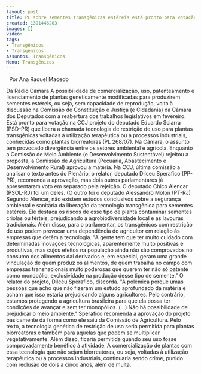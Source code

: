 ```yaml
---
layout: post
title: PL sobre sementes transgênicas estéreis está pronto para votação
created: 1391446203
images: []
video: 
tags:
- Transgênicos
- Transgênicos
Assuntos: Transgênicos
Menu: Transgênicos
---
```



 
Por Ana Raquel Macedo

Da Rádio Câmara
A possibilidade de comercialização, uso, patenteamento e licenciamento de plantas geneticamente modificadas para produzirem sementes estéreis, ou seja, sem capacidade de reprodução, volta à discussão na Comissão de Constituição e Justiça (e Cidadania) da Câmara dos Deputados com a reabertura dos trabalhos legislativos em fevereiro.
Está pronto para votação na CCJ projeto do deputado Eduardo Sciarra (PSD-PR) que libera a chamada tecnologia de restrição de uso para plantas transgênicas voltadas à utilização terapêutica ou a processos industriais, conhecidas como plantas biorreatoras (PL 268/07).
Na Câmara, o assunto tem provocado divergência entre os setores ambiental e agrícola. Enquanto a Comissão de Meio Ambiente (e Desenvolvimento Sustentável) rejeitou a proposta, a Comissão de Agricultura (Pecuária, Abastecimento e Desenvolvimento Rural) aprovou a matéria.
Na CCJ, última comissão a analisar o texto antes do Plenário, o relator, deputado Dilceu Sperafico (PP-PR), recomenda a aprovação, mas dois outros parlamentares já apresentaram voto em separado pela rejeição. O deputado Chico Alencar (PSOL-RJ) foi um deles. (O outro foi o deputado Alessandro Molon (PT-RJ)
Segundo Alencar, não existem estudos conclusivos sobre a segurança ambiental e sanitária da liberação da tecnologia transgênica para sementes estéreis. Ele destaca os riscos de esse tipo de planta contaminar sementes criolas ou férteis, prejudicando a agrobiodiversidade local e as lavouras tradicionais. Além disso, para o parlamentar, os transgênicos com restrição de uso podem provocar uma dependência do agricultor em relação às empresas que detêm a tecnologia.
"A gente tem que ter muito cuidado com determinadas inovações tecnológicas, aparentemente muito positivas e produtivas, mas cujos efeitos na população ainda não são comprovados no consumo dos alimentos daí derivados e, em especial, geram uma grande vinculação de quem produz os alimentos, de quem trabalha no campo com empresas transnacionais muito poderosas que querem ter não só patente como monopólio, exclusividade na produção desse tipo de semente."
O relator do projeto, Dilceu Sperafico, discorda.
"A polêmica porque umas pessoas que acho que não fizeram um estudo aprofundado da matéria e acham que isso estaria prejudicando alguns agricultores. Pelo contrário, estamos protegendo a agricultura brasileira para que ela possa ter condições de avançar e sem ter monopólios. (...) Não há possibilidade de prejudicar o meio ambiente."
Sperafico recomenda a aprovação do projeto basicamente da forma como ele saiu da Comissão de Agricultura.
Pelo texto, a tecnologia genética de restrição de uso seria permitida para plantas biorreatoras e também para aquelas que podem se multiplicar vegetativamente. Além disso, ficaria permitida quando seu uso fosse comprovadamente benéfico à atividade.
A comercialização de plantas com essa tecnologia que não sejam biorreatoras, ou seja, voltadas à utilização terapêutica ou a processos industriais, continuaria sendo crime, punido com reclusão de dois a cinco anos, além de multa.
 
 
